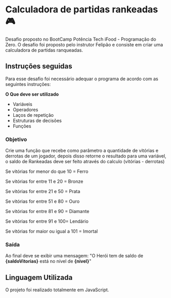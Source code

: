 #  Calculadora de partidas rankeadas 🎮
Desafio proposto no BootCamp Potência Tech iFood - Programação do Zero.
O desafio foi proposto pelo instrutor Felipão e consiste em criar uma calculadora de partidas ranqueadas.


## Instruções seguidas

Para esse desafio foi necessário adequar o programa de acordo com as seguintes instruções:

**O Que deve ser utilizado**

- Variáveis
- Operadores
- Laços de repetição
- Estruturas de decisões
- Funções

### Objetivo

Crie uma função que recebe como parâmetro a quantidade de vitórias e derrotas de um jogador,
depois disso retorne o resultado para uma variável, o saldo de Rankeadas deve ser feito através do calculo (vitórias - derrotas)

Se vitórias for menor do que 10 = Ferro

Se vitórias for entre 11 e 20 = Bronze

Se vitórias for entre 21 e 50 = Prata

Se vitórias for entre 51 e 80 = Ouro

Se vitórias for entre 81 e 90 = Diamante

Se vitórias for entre 91 e 100= Lendário

Se vitórias for maior ou igual a 101 = Imortal

### Saída

Ao final deve se exibir uma mensagem:
"O Herói tem de saldo de **{saldoVitorias}** está no nível de **{nivel}**"


## Linguagem Utilizada

O projeto foi realizado totalmente em JavaScript.
